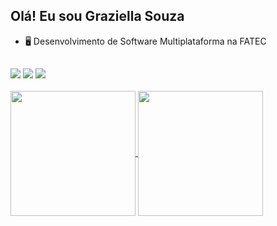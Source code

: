 ## Olá! Eu sou Graziella Souza

- 🖥️ Desenvolvimento de Software Multiplataforma na FATEC
<div>
  <a href="https://github.com/GraziiSouza">
</div>

##

<div>
  <a href="https://www.instagram.com/grazi_bjj/" target="_blank"><img src="https://img.shields.io/badge/Instagram-E4405F?style=for-the-badge&logo=instagram&logoColor=white" target="_blank"></a>
  <a href="https://www.linkedin.com/in/graziella-souza-28482326b/"><img src="https://img.shields.io/badge/LinkedIn-0077B5?style=for-the-badge&logo=linkedin&logoColor=white"></a>     
  <a href="mailto:graziisouza0127@gmail.com"><img src="https://img.shields.io/badge/Gmail-D14836?style=for-the-badge&logo=gmail&logoColor=white"></a> 
</div>

<br>

  <a href="https://github.com/grazisouza1/github-readme-stats">
  <img height=200 align="center" src="https://github-readme-stats.vercel.app/api?username=grazisouza1&theme=react" />
</a>
<a href="https://github.com/grazisouza1/convoychat">
  <img height=200 align="center" src="https://github-readme-stats.vercel.app/api/top-langs?username=grazisouza1&layout=compact&langs_count=8&card_width=320&theme=react" />
</a>
  
  
